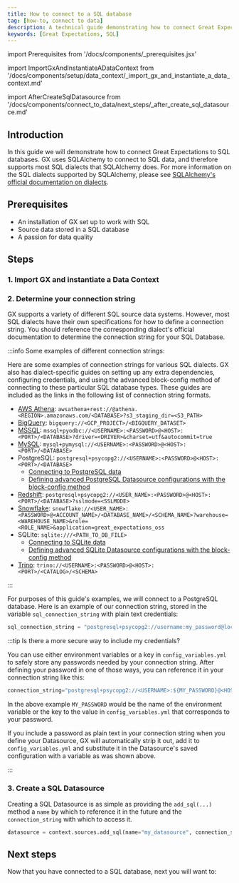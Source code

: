 ```yaml
---
title: How to connect to a SQL database
tag: [how-to, connect to data]
description: A technical guide demonstrating how to connect Great Expectations to a SQL database.
keywords: [Great Expectations, SQL]
---
```


<!-- Import statements start here. -->
import Prerequisites from '/docs/components/_prerequisites.jsx'

<!-- ### Import GX and instantiate a Data Context -->
import ImportGxAndInstantiateADataContext from '/docs/components/setup/data_context/_import_gx_and_instantiate_a_data_context.md'

<!-- ## Next steps -->
import AfterCreateSqlDatasource from '/docs/components/connect_to_data/next_steps/_after_create_sql_datasource.md'

## Introduction

In this guide we will demonstrate how to connect Great Expectations to SQL databases.  GX uses SQLAlchemy to connect to SQL data, and therefore supports most SQL dialects that SQLAlchemy does.  For more information on the SQL dialects supported by SQLAlchemy, please see [SQLAlchemy's official documentation on dialects](https://docs.sqlalchemy.org/en/20/dialects/index.html).

## Prerequisites

<Prerequisites requirePython = {false} requireInstallation = {false} requireDataContext = {false} requireSourceData = {null} requireDatasource = {false} requireExpectationSuite = {false}>

- An installation of GX set up to work with SQL
- Source data stored in a SQL database
- A passion for data quality

</Prerequisites> 

## Steps

### 1. Import GX and instantiate a Data Context

<ImportGxAndInstantiateADataContext />

### 2. Determine your connection string

GX supports a variety of different SQL source data systems.  However, most SQL dialects have their own specifications for how to define a connection string.  You should reference the corresponding dialect's official documentation to determine the connection string for your SQL Database.

:::info Some examples of different connection strings:

Here are some examples of connection strings for various SQL dialects.  GX also has dialect-specific guides on setting up any extra dependencies, configuring credentials, and using the advanced block-config method of connecting to these particular SQL database types.  These guides are included as the links in the following list of connection string formats.

- [AWS Athena](/docs/guides/connecting_to_your_data/database/athena): `awsathena+rest://@athena.<REGION>.amazonaws.com/<DATABASE>?s3_staging_dir=<S3_PATH>`
- [BigQuery](/docs/guides/connecting_to_your_data/database/bigquery): `bigquery://<GCP_PROJECT>/<BIGQUERY_DATASET>`
- [MSSQL](/docs/guides/connecting_to_your_data/database/mssql): `mssql+pyodbc://<USERNAME>:<PASSWORD>@<HOST>:<PORT>/<DATABASE>?driver=<DRIVER>&charset=utf&autocommit=true`
- [MySQL](/docs/guides/connecting_to_your_data/database/mysql): `mysql+pymysql://<USERNAME>:<PASSWORD>@<HOST>:<PORT>/<DATABASE>`
- PostgreSQL: `postgresql+psycopg2://<USERNAME>:<PASSWORD>@<HOST>:<PORT>/<DATABASE>`
  - [Connecting to PostgreSQL data](/docs/guides/connecting_to_your_data/fluent/database/how_to_connect_to_postgresql_data)
  - [Defining advanced PostgreSQL Datasource configurations with the block-config method](/docs/guides/connecting_to_your_data/database/postgres)
- [Redshift](/docs/guides/connecting_to_your_data/database/redshift): `postgresql+psycopg2://<USER_NAME>:<PASSWORD>@<HOST>:<PORT>/<DATABASE>?sslmode=<SSLMODE>`
- [Snowflake](/docs/guides/connecting_to_your_data/database/snowflake): `snowflake://<USER_NAME>:<PASSWORD>@<ACCOUNT_NAME>/<DATABASE_NAME>/<SCHEMA_NAME>?warehouse=<WAREHOUSE_NAME>&role=<ROLE_NAME>&application=great_expectations_oss`
- SQLite: `sqlite:///<PATH_TO_DB_FILE>`
  - [Connecting to SQLite data](/docs/guides/connecting_to_your_data/fluent/database/how_to_connect_to_sqlite_data)
  - [Defining advanced SQLite Datasource configurations with the block-config method](/docs/guides/connecting_to_your_data/database/sqlite)
- [Trino](/docs/guides/connecting_to_your_data/database/trino): `trino://<USERNAME>:<PASSWORD>@<HOST>:<PORT>/<CATALOG>/<SCHEMA>`

:::

For purposes of this guide's examples, we will connect to a PostgreSQL database.  Here is an example of our connection string, stored in the variable `sql_connection_string` with plain text credentials:


```python title="Python code"
sql_connection_string = "postgresql+psycopg2://username:my_password@localhost/test"
```

:::tip Is there a more secure way to include my credentials?

You can use either environment variables or a key in `config_variables.yml` to safely store any passwords needed by your connection string.  After defining your password in one of those ways, you can reference it in your connection string like this:

```python title="Python code"
connection_string="postgresql+psycopg2://<USERNAME>:${MY_PASSWORD}@<HOST>:<PORT>/<DATABASE>"
```

In the above example `MY_PASSWORD` would be the name of the environment variable or the key to the value in `config_variables.yml` that corresponds to your password.

If you include a password as plain text in your connection string when you define your Datasource, GX will automatically strip it out, add it to `config_variables.yml` and substitute it in the Datasource's saved configuration with a variable as was shown above.

:::

### 3. Create a SQL Datasource

Creating a SQL Datasource is as simple as providing the `add_sql(...)` method a `name` by which to reference it in the future and the `connection_string` with which to access it.

```python title="Python code"
datasource = context.sources.add_sql(name="my_datasource", connection_string=sql_connection_string)
```

## Next steps

Now that you have connected to a SQL database, next you will want to:

<AfterCreateSqlDatasource />